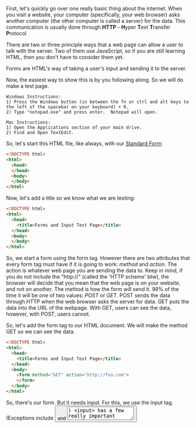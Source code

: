 First, let's quickly go over one really basic thing about the internet.  When you visit a website, your computer (specifically, your web browser) asks another computer (the other computer is called a server) for the data.  This communication is usually done through **HTTP** - **H**yper **T**ext **T**ransfer **P**rotocol

There are two or three principle ways that a web page can allow a user to talk with the server.  Two of them use JavaScript, so if you are still learning HTML, then you don't have to consider them yet.

Forms are HTML's way of taking a user's input and sending it to the server.  

Now, the easiest way to show this is by you following along.  So we will do make a test page.

```
Windows Instructions:
1) Press the Windows button (in between the fn or ctrl and alt keys to the left of the spacebar on your keyboard) + R.
2) Type "notepad.exe" and press enter.  Notepad will open.

Mac Instructions:
1) Open the Applications section of your main drive.
2) Find and Open TextEdit.
```

So, let's start this HTML file, like always, with our <a href="https://github.com/AirPenn/MS-Coding-Club/blob/master/HTML/standard_form.md">Standard Form</a>:
```html
<!DOCTYPE html>
<html>
  <head>
  </head>
  <body>
  </body>
</html>
```

Now, let's add a title so we know what we are testing:
```html
<!DOCTYPE html>
<html>
  <head>
    <title>Forms and Input Test Page</title>
  </head>
  <body>
  </body>
</html>
```

So, we start a form using the form tag.  However there are two attributes that every form tag must have if it is going to work: *method* and *action*.
The action is whatever web page you are sending the data to.  Keep in mind, if you do not include the "http://" (called the 'HTTP scheme' btw), the browser will decide that you mean that the web page is on your website, and not on another.
The method is how the form will send it.  99% of the time it will be one of two values: *POST* or *GET*.  POST sends the data through HTTP when the web browser asks the server for data.  GET puts the data into the URL of the webpage.  With GET, users can see the data, however, with POST, users cannot.

So, let's add the form tag to our HTML document.  We will make the method GET so we can see the data.
```html
<!DOCTYPE html>
<html>
  <head>
    <title>Forms and Input Test Page</title>
  </head>
  <body>
    <form method="GET" action="http://foo.com">
    </form>
  </body>
</html>
```

So, there's our form.  But it needs input.  For this, we use the input tag.  (Exceptions include <button> and <textarea>)
<input> has a few really important attributes:
name=" " (the name of the input)
value=" " (the value of the input i.e. what data will be sent to the server)
placeholder=" " (the gray text that tells you what the field is.  Example below.)
<input type="text" placeholder="Click this box and type, and this text will dissappear!" />
p
